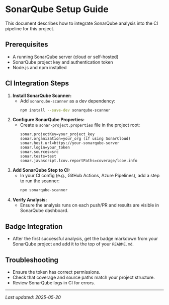 # SonarQube Setup Guide

This document describes how to integrate SonarQube analysis into the CI pipeline for this project.

## Prerequisites
- A running SonarQube server (cloud or self-hosted)
- SonarQube project key and authentication token
- Node.js and npm installed

## CI Integration Steps
1. **Install SonarQube Scanner:**
   - Add `sonarqube-scanner` as a dev dependency:
     ```sh
     npm install --save-dev sonarqube-scanner
     ```
2. **Configure SonarQube Properties:**
   - Create a `sonar-project.properties` file in the project root:
     ```
     sonar.projectKey=your_project_key
     sonar.organization=your_org (if using SonarCloud)
     sonar.host.url=https://your-sonarqube-server
     sonar.login=your_token
     sonar.sources=src
     sonar.tests=test
     sonar.javascript.lcov.reportPaths=coverage/lcov.info
     ```
3. **Add SonarQube Step to CI:**
   - In your CI config (e.g., GitHub Actions, Azure Pipelines), add a step to run the scanner:
     ```sh
     npx sonarqube-scanner
     ```
4. **Verify Analysis:**
   - Ensure the analysis runs on each push/PR and results are visible in SonarQube dashboard.

## Badge Integration
- After the first successful analysis, get the badge markdown from your SonarQube project and add it to the top of your `README.md`.

## Troubleshooting
- Ensure the token has correct permissions.
- Check that coverage and source paths match your project structure.
- Review SonarQube logs in CI for errors.

---
_Last updated: 2025-05-20_
